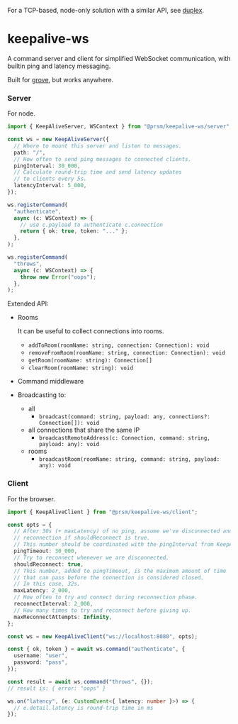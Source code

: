 For a TCP-based, node-only solution with a similar API, see [duplex](https://github.com/node-prism/duplex).

# keepalive-ws

A command server and client for simplified WebSocket communication, with builtin ping and latency messaging.

Built for [grove](https://github.com/node-prism/grove), but works anywhere.

### Server

For node.

```typescript
import { KeepAliveServer, WSContext } from "@prsm/keepalive-ws/server";

const ws = new KeepAliveServer({
  // Where to mount this server and listen to messages.
  path: "/",
  // How often to send ping messages to connected clients.
  pingInterval: 30_000,
  // Calculate round-trip time and send latency updates
  // to clients every 5s.
  latencyInterval: 5_000,
});

ws.registerCommand(
  "authenticate",
  async (c: WSContext) => {
    // use c.payload to authenticate c.connection
    return { ok: true, token: "..." };
  },
);

ws.registerCommand(
  "throws",
  async (c: WSContext) => {
    throw new Error("oops");
  },
);
```

Extended API:

- Rooms

  It can be useful to collect connections into rooms.

  - `addToRoom(roomName: string, connection: Connection): void`
  - `removeFromRoom(roomName: string, connection: Connection): void`
  - `getRoom(roomName: string): Connection[]`
  - `clearRoom(roomName: string): void`
- Command middleware
- Broadcasting to:
  - all
    - `broadcast(command: string, payload: any, connections?: Connection[]): void`
  - all connections that share the same IP
    - `broadcastRemoteAddress(c: Connection, command: string, payload: any): void`
  - rooms
    - `broadcastRoom(roomName: string, command: string, payload: any): void`

### Client

For the browser.

```typescript
import { KeepAliveClient } from "@prsm/keepalive-ws/client";

const opts = {
  // After 30s (+ maxLatency) of no ping, assume we've disconnected and attempt a
  // reconnection if shouldReconnect is true.
  // This number should be coordinated with the pingInterval from KeepAliveServer.
  pingTimeout: 30_000,
  // Try to reconnect whenever we are disconnected.
  shouldReconnect: true,
  // This number, added to pingTimeout, is the maximum amount of time
  // that can pass before the connection is considered closed.
  // In this case, 32s.
  maxLatency: 2_000,
  // How often to try and connect during reconnection phase.
  reconnectInterval: 2_000,
  // How many times to try and reconnect before giving up.
  maxReconnectAttempts: Infinity,
};

const ws = new KeepAliveClient("ws://localhost:8080", opts);

const { ok, token } = await ws.command("authenticate", {
  username: "user",
  password: "pass",
});

const result = await ws.command("throws", {});
// result is: { error: "oops" }

ws.on("latency", (e: CustomEvent<{ latency: number }>) => {
  // e.detail.latency is round-trip time in ms
});
```
